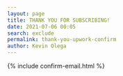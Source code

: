 ```yaml
--- 
layout: page
title: THANK YOU FOR SUBSCRIBING!
date: 2021-07-06 00:05
search: exclude
permalink: thank-you-upwork-confirm
author: Kevin Olega 
--- 
```

{% include confirm-email.html %}
